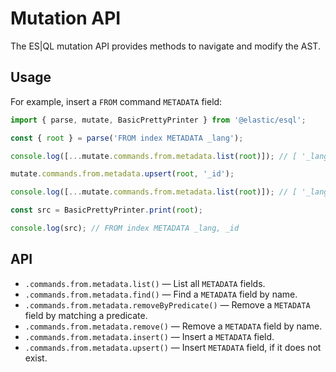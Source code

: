 # Mutation API

The ES|QL mutation API provides methods to navigate and modify the AST.


## Usage

For example, insert a `FROM` command `METADATA` field:

```typescript
import { parse, mutate, BasicPrettyPrinter } from '@elastic/esql';

const { root } = parse('FROM index METADATA _lang');

console.log([...mutate.commands.from.metadata.list(root)]); // [ '_lang' ]

mutate.commands.from.metadata.upsert(root, '_id');

console.log([...mutate.commands.from.metadata.list(root)]); // [ '_lang', '_id' ]

const src = BasicPrettyPrinter.print(root);

console.log(src); // FROM index METADATA _lang, _id
```


## API

- `.commands.from.metadata.list()` &mdash; List all `METADATA` fields.
- `.commands.from.metadata.find()` &mdash; Find a `METADATA` field by name.
- `.commands.from.metadata.removeByPredicate()` &mdash; Remove a `METADATA`
  field by matching a predicate.
- `.commands.from.metadata.remove()` &mdash; Remove a `METADATA` field by name.
- `.commands.from.metadata.insert()` &mdash; Insert a `METADATA` field.
- `.commands.from.metadata.upsert()` &mdash; Insert `METADATA` field, if it does
  not exist.
